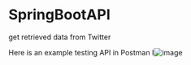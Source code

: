 # SpringBootAPI
 get retrieved data from Twitter
 
Here is an example testing API in Postman
I![image](https://github.com/YulenkaW/SpringBootAPI/assets/83892913/48ccd77d-b390-4839-868c-c243d1599e79)

